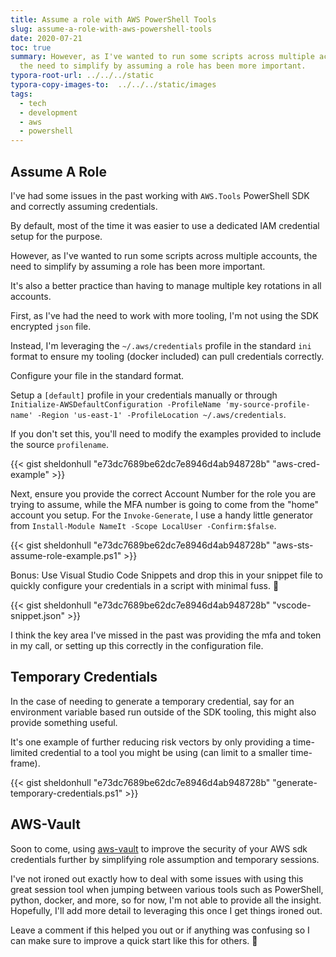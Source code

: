 ```yaml
---
title: Assume a role with AWS PowerShell Tools
slug: assume-a-role-with-aws-powershell-tools
date: 2020-07-21
toc: true
summary: However, as I've wanted to run some scripts across multiple accounts,
  the need to simplify by assuming a role has been more important.
typora-root-url: ../../../static
typora-copy-images-to:  ../../../static/images
tags:
  - tech
  - development
  - aws
  - powershell
---
```

## Assume A Role

I've had some issues in the past working with `AWS.Tools` PowerShell SDK and correctly assuming credentials.

By default, most of the time it was easier to use a dedicated IAM credential setup for the purpose.

However, as I've wanted to run some scripts across multiple accounts, the need to simplify by assuming a role has been more important.

It's also a better practice than having to manage multiple key rotations in all accounts.

First, as I've had the need to work with more tooling, I'm not using the SDK encrypted `json` file.

Instead, I'm leveraging the `~/.aws/credentials` profile in the standard `ini` format to ensure my tooling (docker included) can pull credentials correctly.

Configure your file in the standard format.

Setup a `[default]` profile in your credentials manually or through `Initialize-AWSDefaultConfiguration -ProfileName 'my-source-profile-name' -Region 'us-east-1' -ProfileLocation ~/.aws/credentials`.

If you don't set this, you'll need to modify the examples provided to include the source `profilename`.

{{< gist sheldonhull  "e73dc7689be62dc7e8946d4ab948728b" "aws-cred-example" >}}

Next, ensure you provide the correct Account Number for the role you are trying to assume, while the MFA number is going to come from the "home" account you setup.
For the `Invoke-Generate`, I use a handy little generator from `Install-Module NameIt -Scope LocalUser -Confirm:$false`.

{{< gist sheldonhull  "e73dc7689be62dc7e8946d4ab948728b" "aws-sts-assume-role-example.ps1" >}}

Bonus: Use Visual Studio Code Snippets and drop this in your snippet file to quickly configure your credentials in a script with minimal fuss. 🎉

{{< gist sheldonhull  "e73dc7689be62dc7e8946d4ab948728b" "vscode-snippet.json" >}}

I think the key area I've missed in the past was providing the mfa and token in my call, or setting up this correctly in the configuration file.

## Temporary Credentials

In the case of needing to generate a temporary credential, say for an environment variable based run outside of the SDK tooling, this might also provide something useful.

It's one example of further reducing risk vectors by only providing a time-limited credential to a tool you might be using (can limit to a smaller time-frame).

{{< gist sheldonhull  "e73dc7689be62dc7e8946d4ab948728b" "generate-temporary-credentials.ps1" >}}

## AWS-Vault

Soon to come, using [aws-vault](https://bit.ly/3eTwztU) to improve the security of your AWS sdk credentials further by simplifying role assumption and temporary sessions.

I've not ironed out exactly how to deal with some issues with using this great session tool when jumping between various tools such as PowerShell, python, docker, and more, so for now, I'm not able to provide all the insight.
Hopefully, I'll add more detail to leveraging this once I get things ironed out.

Leave a comment if this helped you out or if anything was confusing so I can make sure to improve a quick start like this for others. 🌮
